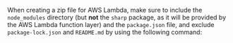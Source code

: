 When creating a zip file for AWS Lambda, make sure to include the `node_modules` directory (but **not** the `sharp` package, as it will be provided by the AWS Lambda function layer) and the `package.json` file, and exclude `package-lock.json` and `README.md` by using the following command:

